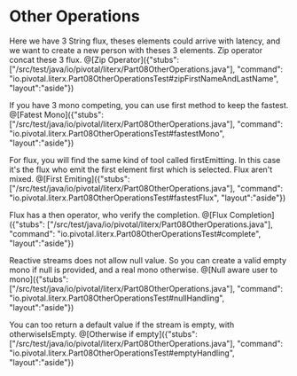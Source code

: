 # Other Operations


Here we have 3 String flux, theses elements could arrive with latency, and we want to create a new person
with theses 3 elements. Zip operator concat these 3 flux.
@[Zip Operator]({"stubs": ["/src/test/java/io/pivotal/literx/Part08OtherOperations.java"], "command": "io.pivotal.literx.Part08OtherOperationsTest#zipFirstNameAndLastName", "layout":"aside"})

If you have 3 mono competing, you can use first method to keep the fastest.
@[Fatest Mono]({"stubs": ["/src/test/java/io/pivotal/literx/Part08OtherOperations.java"], "command": "io.pivotal.literx.Part08OtherOperationsTest#fastestMono", "layout":"aside"})

For flux, you will find the same kind of tool called firstEmitting. In this case
it's the flux who emit the first element first which is selected. Flux aren't mixed.
@[First Emiting]({"stubs": ["/src/test/java/io/pivotal/literx/Part08OtherOperations.java"], "command": "io.pivotal.literx.Part08OtherOperationsTest#fastestFlux", "layout":"aside"})

Flux has a then operator, who verify the completion.
@[Flux Completion]({"stubs": ["/src/test/java/io/pivotal/literx/Part08OtherOperations.java"], "command": "io.pivotal.literx.Part08OtherOperationsTest#complete", "layout":"aside"})

Reactive streams does not allow null value. So you can create a valid empty mono
if null is provided, and a real mono otherwise.
@[Null aware user to mono]({"stubs": ["/src/test/java/io/pivotal/literx/Part08OtherOperations.java"], "command": "io.pivotal.literx.Part08OtherOperationsTest#nullHandling", "layout":"aside"})

You can too return a default value if the stream is empty, with otherwiseIsEmpty.
@[Otherwise if empty]({"stubs": ["/src/test/java/io/pivotal/literx/Part08OtherOperations.java"], "command": "io.pivotal.literx.Part08OtherOperationsTest#emptyHandling", "layout":"aside"})
